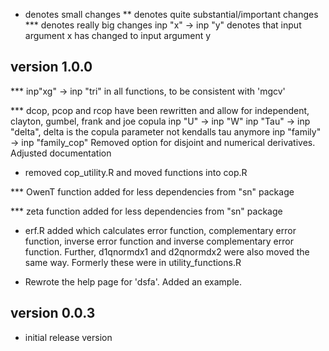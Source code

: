 *   denotes small changes
**  denotes quite substantial/important changes
*** denotes really big changes 
inp "x" -> inp "y" denotes that input argument x has changed to input argument y

## version 1.0.0
*** inp"xg" -> inp "tri" in all functions, to be consistent with 'mgcv'

*** dcop, pcop and rcop have been rewritten and allow for independent, clayton, gumbel, frank and joe copula
  inp "U" -> inp "W"
  inp "Tau" -> inp "delta", delta is the copula parameter not kendalls tau anymore
  inp "family" -> inp "family_cop"
  Removed option for disjoint and numerical derivatives.
  Adjusted documentation

* removed cop_utility.R and moved functions into cop.R

*** OwenT function added for less dependencies from "sn" package

*** zeta function added for less dependencies from "sn" package

* erf.R added which calculates error function, complementary error function, inverse error function and inverse complementary error function.
  Further, d1qnormdx1 and d2qnormdx2 were also moved the same way. Formerly these were in utility_functions.R

* Rewrote the help page for 'dsfa'. Added an example.

## version 0.0.3
* initial release version